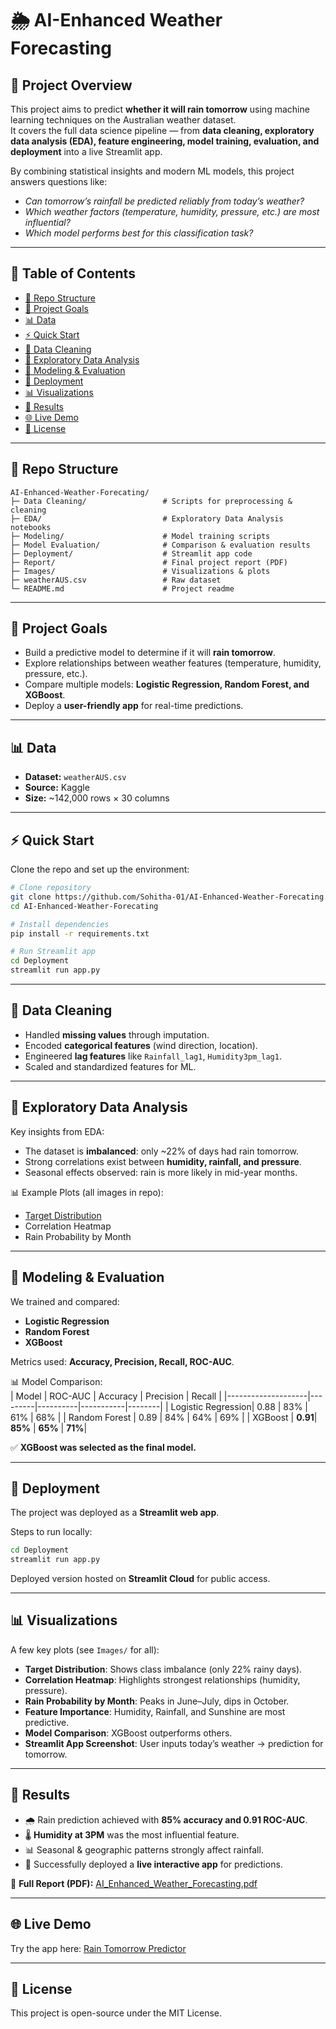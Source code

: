 # 🌦️ AI-Enhanced Weather Forecasting  

## 📝 Project Overview  
This project aims to predict **whether it will rain tomorrow** using machine learning techniques on the Australian weather dataset.  
It covers the full data science pipeline — from **data cleaning, exploratory data analysis (EDA), feature engineering, model training, evaluation, and deployment** into a live Streamlit app.  

By combining statistical insights and modern ML models, this project answers questions like:  
- *Can tomorrow’s rainfall be predicted reliably from today’s weather?*  
- *Which weather factors (temperature, humidity, pressure, etc.) are most influential?*  
- *Which model performs best for this classification task?*  

---

## 📑 Table of Contents  
- [📂 Repo Structure](#-repo-structure)  
- [🎯 Project Goals](#-project-goals)  
- [📊 Data](#-data)  
- [⚡ Quick Start](#-quick-start)  
- [🧹 Data Cleaning](#-data-cleaning)  
- [🔎 Exploratory Data Analysis](#-exploratory-data-analysis)  
- [🤖 Modeling & Evaluation](#-modeling--evaluation)  
- [🚀 Deployment](#-deployment)  
- [📊 Visualizations](#-visualizations)  
- [📌 Results](#-results)  
- [🌐 Live Demo](#-live-demo)  
- [📜 License](#-license)  

---

## 📂 Repo Structure  
```
AI-Enhanced-Weather-Forecating/
├─ Data Cleaning/                 # Scripts for preprocessing & cleaning
├─ EDA/                           # Exploratory Data Analysis notebooks
├─ Modeling/                      # Model training scripts
├─ Model Evaluation/              # Comparison & evaluation results
├─ Deployment/                    # Streamlit app code
├─ Report/                        # Final project report (PDF)
├─ Images/                        # Visualizations & plots
├─ weatherAUS.csv                 # Raw dataset
└─ README.md                      # Project readme
```

---

## 🎯 Project Goals  
- Build a predictive model to determine if it will **rain tomorrow**.  
- Explore relationships between weather features (temperature, humidity, pressure, etc.).  
- Compare multiple models: **Logistic Regression, Random Forest, and XGBoost**.  
- Deploy a **user-friendly app** for real-time predictions.  

---

## 📊 Data  
- **Dataset:** `weatherAUS.csv`  
- **Source:** Kaggle
- **Size:** ~142,000 rows × 30 columns  

---

## ⚡ Quick Start  

Clone the repo and set up the environment:  
```bash
# Clone repository
git clone https://github.com/Sohitha-01/AI-Enhanced-Weather-Forecating.git
cd AI-Enhanced-Weather-Forecating

# Install dependencies
pip install -r requirements.txt

# Run Streamlit app
cd Deployment
streamlit run app.py
```

---

## 🧹 Data Cleaning  
- Handled **missing values** through imputation.  
- Encoded **categorical features** (wind direction, location).  
- Engineered **lag features** like `Rainfall_lag1`, `Humidity3pm_lag1`.  
- Scaled and standardized features for ML.  

---

## 🔎 Exploratory Data Analysis  
Key insights from EDA:  
- The dataset is **imbalanced**: only ~22% of days had rain tomorrow.  
- Strong correlations exist between **humidity, rainfall, and pressure**.  
- Seasonal effects observed: rain is more likely in mid-year months.  

📊 Example Plots (all images in repo):  
- [Target Distribution](https://github.com/Sohitha-01/AI-Enhanced-Weather-Forecating/tree/bed6f6edbfbf77ce472eb479b7bbfff618392dd9/Images)  
- Correlation Heatmap  
- Rain Probability by Month  

---

## 🤖 Modeling & Evaluation  
We trained and compared:  
- **Logistic Regression**  
- **Random Forest**  
- **XGBoost**  

Metrics used: **Accuracy, Precision, Recall, ROC-AUC**.  

📊 Model Comparison:  
| Model              | ROC-AUC | Accuracy | Precision | Recall |
|--------------------|---------|----------|-----------|--------|
| Logistic Regression| 0.88    | 83%      | 61%       | 68%    |
| Random Forest      | 0.89    | 84%      | 64%       | 69%    |
| XGBoost            | **0.91**| **85%**  | **65%**   | **71%**|  

✅ **XGBoost was selected as the final model.**

---

## 🚀 Deployment  
The project was deployed as a **Streamlit web app**.  

Steps to run locally:  
```bash
cd Deployment
streamlit run app.py
```

Deployed version hosted on **Streamlit Cloud** for public access.  

---

## 📊 Visualizations  
A few key plots (see `Images/` for all):  

- **Target Distribution**: Shows class imbalance (only 22% rainy days).  
- **Correlation Heatmap**: Highlights strongest relationships (humidity, pressure).  
- **Rain Probability by Month**: Peaks in June–July, dips in October.  
- **Feature Importance**: Humidity, Rainfall, and Sunshine are most predictive.  
- **Model Comparison**: XGBoost outperforms others.  
- **Streamlit App Screenshot**: User inputs today’s weather → prediction for tomorrow.  

---

## 📌 Results  
- 🌧️ Rain prediction achieved with **85% accuracy and 0.91 ROC-AUC**.  
- 🌡️ **Humidity at 3PM** was the most influential feature.  
- 📊 Seasonal & geographic patterns strongly affect rainfall.  
- 🚀 Successfully deployed a **live interactive app** for predictions.

📄 **Full Report (PDF):** [AI_Enhanced_Weather_Forecasting.pdf](https://github.com/Sohitha-01/AI-Enhanced-Weather-Forecating/blob/c20508bb0b4c36e308f91377518da3dae3512f0b/Report/AI_Enhanced_Weather_Forecasting.pdf)  

---

## 🌐 Live Demo  
Try the app here: [Rain Tomorrow Predictor](https://rain-tomorrow-predictor.streamlit.app/)  

---

## 📜 License  
This project is open-source under the MIT License.  

